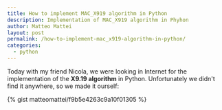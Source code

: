 ```yaml
---
title: How to implement MAC_X919 algorithm in Python
description: Implementation of MAC_X919 algorithm in Phyhon
author: Matteo Mattei
layout: post
permalink: /how-to-implement-mac_x919-algorithm-in-python/
categories:
  - python
---
```

Today with my friend Nicola, we were looking in Internet for the implementation of the **X9.19 algorithm** in Python. Unfortunately we didn't find it anywhere, so we made it ourself:

{% gist matteomattei/f9b5e4263c9a10f01305 %}
